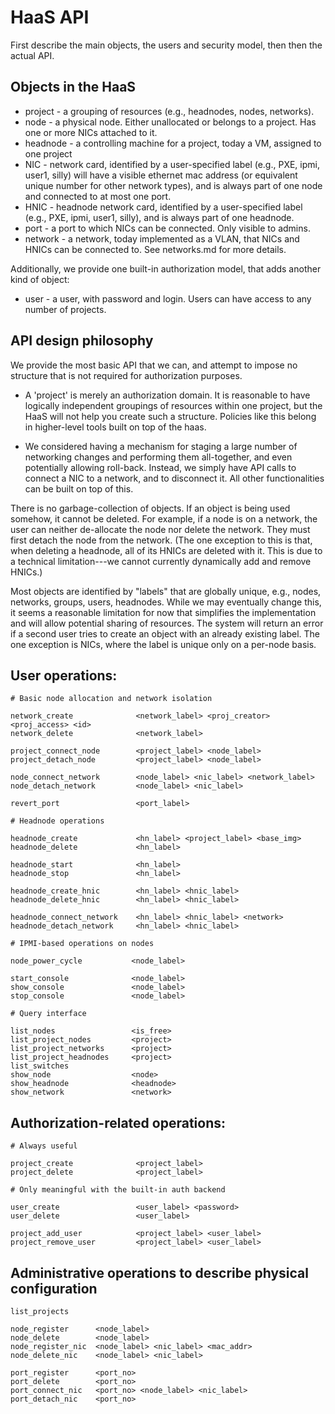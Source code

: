 # HaaS API

First describe the main objects, the users and security model, then
then the actual API.

## Objects in the HaaS

* project - a grouping of resources (e.g., headnodes, nodes, networks).
* node - a physical node.  Either unallocated or belongs to a project.  Has
  one or more NICs attached to it.
* headnode - a controlling machine for a project, today a VM, assigned to one
  project
* NIC - network card, identified by a user-specified label (e.g., PXE, ipmi,
  user1, silly) will have a visible ethernet mac address (or equivalent unique
  number for other network types), and is always part of one node and
  connected to at most one port.
* HNIC - headnode network card, identified by a user-specified label (e.g.,
  PXE, ipmi, user1, silly), and is always part of one headnode.
* port - a port to which NICs can be connected.  Only visible to admins.
* network - a network, today implemented as a VLAN, that NICs and HNICs can be
  connected to.  See networks.md for more details.

Additionally, we provide one built-in authorization model, that adds another kind of object:

* user - a user, with password and login.  Users can have access to any number
  of projects.

## API design philosophy

We provide the most basic API that we can, and attempt to impose no structure
that is not required for authorization purposes.

- A 'project' is merely an authorization domain.  It is reasonable to have
  logically independent groupings of resources within one project, but the
  HaaS will not help you create such a structure.  Policies like this belong
  in higher-level tools built on top of the haas.

- We considered having a mechanism for staging a large number of networking
  changes and performing them all-together, and even potentially allowing
  roll-back.  Instead, we simply have API calls to connect a NIC to a network,
  and to disconnect it.  All other functionalities can be built on top of
  this.

There is no garbage-collection of objects.  If an object is being used
somehow, it cannot be deleted.  For example, if a node is on a network, the
user can neither de-allocate the node nor delete the network.  They must first
detach the node from the network.  (The one exception to this is that, when
deleting a headnode, all of its HNICs are deleted with it.  This is due to a
technical limitation---we cannot currently dynamically add and remove HNICs.)

Most objects are identified by "labels" that are globally unique, e.g., nodes,
networks, groups, users, headnodes.  While we may eventually change this, it
seems a reasonable limitation for now that simplifies the implementation and
will allow potential sharing of resources. The system will return an error if
a second user tries to create an object with an already existing label. The
one exception is NICs, where the label is unique only on a per-node basis.


## User operations:

    # Basic node allocation and network isolation

    network_create              <network_label> <proj_creator> <proj_access> <id>
    network_delete              <network_label>

    project_connect_node        <project_label> <node_label>
    project_detach_node         <project_label> <node_label>

    node_connect_network        <node_label> <nic_label> <network_label>
    node_detach_network         <node_label> <nic_label>

    revert_port                 <port_label>

    # Headnode operations

    headnode_create             <hn_label> <project_label> <base_img>
    headnode_delete             <hn_label>

    headnode_start              <hn_label>
    headnode_stop               <hn_label>

    headnode_create_hnic        <hn_label> <hnic_label>
    headnode_delete_hnic        <hn_label> <hnic_label>

    headnode_connect_network    <hn_label> <hnic_label> <network>
    headnode_detach_network     <hn_label> <hnic_label>

    # IPMI-based operations on nodes

    node_power_cycle           <node_label>

    start_console              <node_label>
    show_console               <node_label>
    stop_console               <node_label>

    # Query interface

    list_nodes                 <is_free>
    list_project_nodes         <project>
    list_project_networks      <project>
    list_project_headnodes     <project>
    list_switches
    show_node                  <node>
    show_headnode              <headnode>
    show_network               <network>


## Authorization-related operations:

    # Always useful

    project_create              <project_label>
    project_delete              <project_label>

    # Only meaningful with the built-in auth backend

    user_create                 <user_label> <password>
    user_delete                 <user_label>

    project_add_user            <project_label> <user_label>
    project_remove_user         <project_label> <user_label>

## Administrative operations to describe physical configuration

    list_projects

    node_register      <node_label>
    node_delete        <node_label>
    node_register_nic  <node_label> <nic_label> <mac_addr>
    node_delete_nic    <node_label> <nic_label>

    port_register      <port_no>
    port_delete        <port_no>
    port_connect_nic   <port_no> <node_label> <nic_label>
    port_detach_nic    <port_no>
